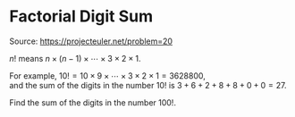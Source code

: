 # Factorial Digit Sum

Source: https://projecteuler.net/problem=20

$n!$ means $n \times (n - 1) \times \cdots \times 3 \times 2 \times 1$.

For example, $10! = 10 \times 9 \times \cdots \times 3 \times 2 \times 1 = 3628800$,  
and the sum of the digits in the number $10!$ is $3 + 6 + 2 + 8 + 8 + 0 + 0 = 27$.

Find the sum of the digits in the number $100!$.
